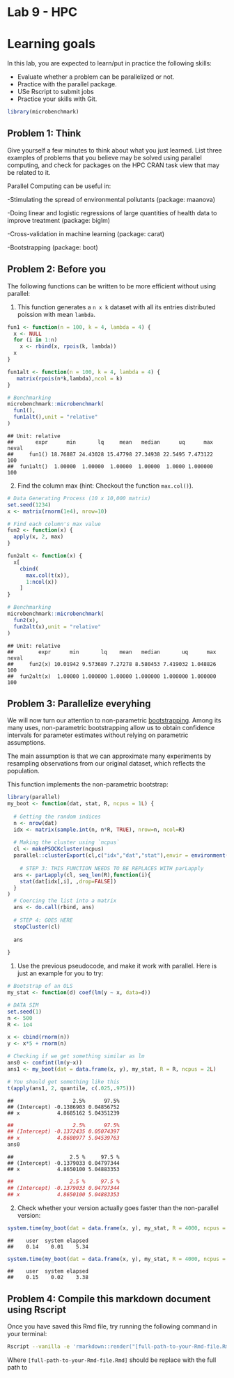 Lab 9 - HPC
================

# Learning goals

In this lab, you are expected to learn/put in practice the following
skills:

  - Evaluate whether a problem can be parallelized or not.
  - Practice with the parallel package.
  - USe Rscript to submit jobs
  - Practice your skills with Git.

<!-- end list -->

``` r
library(microbenchmark)
```

## Problem 1: Think

Give yourself a few minutes to think about what you just learned. List
three examples of problems that you believe may be solved using parallel
computing, and check for packages on the HPC CRAN task view that may be
related to it.

Parallel Computing can be useful in:

\-Stimulating the spread of environmental pollutants (package: maanova)

\-Doing linear and logistic regressions of large quantities of health
data to improve treatment (package: biglm)

\-Cross-validation in machine learning (package: carat)

\-Bootstrapping (package: boot)

## Problem 2: Before you

The following functions can be written to be more efficient without
using parallel:

1.  This function generates a `n x k` dataset with all its entries
    distributed poission with mean `lambda`.

<!-- end list -->

``` r
fun1 <- function(n = 100, k = 4, lambda = 4) {
  x <- NULL
  for (i in 1:n)
    x <- rbind(x, rpois(k, lambda))
  x
}

fun1alt <- function(n = 100, k = 4, lambda = 4) {
   matrix(rpois(n*k,lambda),ncol = k)
}

# Benchmarking
microbenchmark::microbenchmark(
  fun1(),
  fun1alt(),unit = "relative"
)
```

    ## Unit: relative
    ##       expr      min       lq     mean   median      uq      max neval
    ##     fun1() 18.76887 24.43028 15.47798 27.34938 22.5495 7.473122   100
    ##  fun1alt()  1.00000  1.00000  1.00000  1.00000  1.0000 1.000000   100

2.  Find the column max (hint: Checkout the function `max.col()`).

<!-- end list -->

``` r
# Data Generating Process (10 x 10,000 matrix)
set.seed(1234)
x <- matrix(rnorm(1e4), nrow=10)

# Find each column's max value
fun2 <- function(x) {
  apply(x, 2, max)
}

fun2alt <- function(x) {
  x[
    cbind(
      max.col(t(x)),
      1:ncol(x))
    ]
}

# Benchmarking
microbenchmark::microbenchmark(
  fun2(x),
  fun2alt(x),unit = "relative"
)
```

    ## Unit: relative
    ##        expr      min       lq    mean   median       uq      max neval
    ##     fun2(x) 10.01942 9.573689 7.27278 8.580453 7.419032 1.048826   100
    ##  fun2alt(x)  1.00000 1.000000 1.00000 1.000000 1.000000 1.000000   100

## Problem 3: Parallelize everyhing

We will now turn our attention to non-parametric
[bootstrapping](https://en.wikipedia.org/wiki/Bootstrapping_\(statistics\)).
Among its many uses, non-parametric bootstrapping allow us to obtain
confidence intervals for parameter estimates without relying on
parametric assumptions.

The main assumption is that we can approximate many experiments by
resampling observations from our original dataset, which reflects the
population.

This function implements the non-parametric bootstrap:

``` r
library(parallel)
my_boot <- function(dat, stat, R, ncpus = 1L) {
  
  # Getting the random indices
  n <- nrow(dat)
  idx <- matrix(sample.int(n, n*R, TRUE), nrow=n, ncol=R)
 
  # Making the cluster using `ncpus`
  cl <- makePSOCKcluster(ncpus)
  parallel::clusterExport(cl,c("idx","dat","stat"),envir = environment())
  
    # STEP 3: THIS FUNCTION NEEDS TO BE REPLACES WITH parLapply
  ans <- parLapply(cl, seq_len(R),function(i){
    stat(dat[idx[,i], ,drop=FALSE])
  }
)
  # Coercing the list into a matrix
  ans <- do.call(rbind, ans)
  
  # STEP 4: GOES HERE
  stopCluster(cl)
  
  ans
  
}
```

1.  Use the previous pseudocode, and make it work with parallel. Here is
    just an example for you to try:

<!-- end list -->

``` r
# Bootstrap of an OLS
my_stat <- function(d) coef(lm(y ~ x, data=d))

# DATA SIM
set.seed(1)
n <- 500
R <- 1e4

x <- cbind(rnorm(n))
y <- x*5 + rnorm(n)

# Checking if we get something similar as lm
ans0 <- confint(lm(y~x))
ans1 <- my_boot(dat = data.frame(x, y), my_stat, R = R, ncpus = 2L)

# You should get something like this
t(apply(ans1, 2, quantile, c(.025,.975)))
```

    ##                   2.5%      97.5%
    ## (Intercept) -0.1386903 0.04856752
    ## x            4.8685162 5.04351239

``` r
##                   2.5%      97.5%
## (Intercept) -0.1372435 0.05074397
## x            4.8680977 5.04539763
ans0
```

    ##                  2.5 %     97.5 %
    ## (Intercept) -0.1379033 0.04797344
    ## x            4.8650100 5.04883353

``` r
##                  2.5 %     97.5 %
## (Intercept) -0.1379033 0.04797344
## x            4.8650100 5.04883353
```

2.  Check whether your version actually goes faster than the
    non-parallel version:

<!-- end list -->

``` r
system.time(my_boot(dat = data.frame(x, y), my_stat, R = 4000, ncpus = 1L))
```

    ##    user  system elapsed 
    ##    0.14    0.01    5.34

``` r
system.time(my_boot(dat = data.frame(x, y), my_stat, R = 4000, ncpus = 2L))
```

    ##    user  system elapsed 
    ##    0.15    0.02    3.38

## Problem 4: Compile this markdown document using Rscript

Once you have saved this Rmd file, try running the following command in
your terminal:

``` bash
Rscript --vanilla -e 'rmarkdown::render("[full-path-to-your-Rmd-file.Rmd]")' &
```

Where `[full-path-to-your-Rmd-file.Rmd]` should be replace with the full
path to

